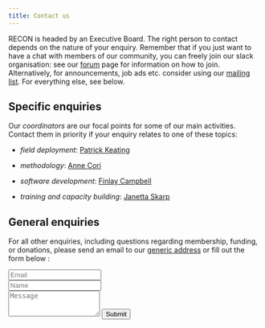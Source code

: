 ```yaml
---
title: Contact us
---
```


RECON is headed by an Executive Board. The right person to contact depends on
the nature of your enquiry. Remember that if you just want to have a chat with
members of our community, you can freely join our slack organisation: see our
[forum](forum.html) page for information on how to join. Alternatively, for
announcements, job ads etc. consider using our 
[mailing list](https://mailman.ic.ac.uk/mailman/listinfo/recon-forum). For everything
else, see below.


## Specific enquiries

Our *coordinators* are our focal points for some of our main activities. Contact
them in priority if your enquiry relates to one of these topics:

- *field deployment*: [Patrick Keating](mailto:Patrick.Keating@lshtm.ac.uk)

- *methodology*: [Anne Cori](mailto:a.cori@imperial.ac.uk)

- *software development*: [Finlay Campbell](mailto:finlaycampbell93@gmail.com)

- *training and capacity building*: [Janetta Skarp](mailto:janetta.skarp13@imperial.ac.uk)



## General enquiries

For all other enquiries, including questions regarding membership, funding, or
donations, please send an email to our [generic address](mailto:repidemicsconsortium@gmail.com) 
or fill out the form below :

<form action="https://formspree.io/repidemicsconsortium@gmail.com" method="POST" class="form" id="contact-form">
  <div class="row">
    <div class="col-xs-6">
      <input type="email" name="_replyto" class="form-control input-lg" placeholder="Email" title="Email">
    </div>
    <div class="col-xs-6">
      <input type="text" name="name" class="form-control input-lg" placeholder="Name" title="Name">
    </div>
  </div>
  <input type="hidden" name="_subject" value="General enquiry from RECON website">
  <textarea type="text" name="content" class="form-control input-lg" placeholder="Message" title="Message" required="required" rows="3"></textarea>
  <input type="text" name="_gotcha" style="display:none">
  <input type="hidden" name="_next" value="./contact?message=Your message was sent successfully, thanks!" />
  <button type="submit" class="btn btn-lg btn-primary">Submit</button>
</form>

